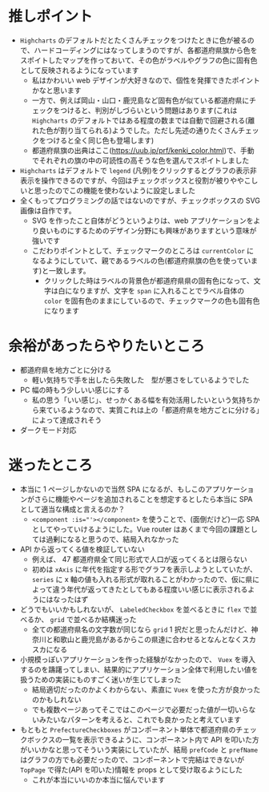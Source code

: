 # 推しポイント

- `Highcharts` のデフォルトだとたくさんチェックをつけたときに色が被るので、ハードコーディングにはなってしまうのですが、各都道府県旗から色をスポイトしたマップを作っておいて、その色がラベルやグラフの色に固有色として反映されるようになっています
  - 私はかわいい web デザインが大好きなので、個性を発揮できたポイントかなと思います
  - 一方で、例えば岡山・山口・鹿児島など固有色が似ている都道府県にチェックをつけると、判別がしづらいという問題はあります(これは `Highcharts` のデフォルトではある程度の数までは自動で回避される(離れた色が割り当てられる)ようでした。ただし先述の通りたくさんチェックをつけると全く同じ色も登場します)
  - 都道府県旗の出典はここ(https://uub.jp/prf/kenki_color.html)で、手動でそれぞれの旗の中の可読性の高そうな色を選んでスポイトしました
- `Highcharts` はデフォルトで `legend` (凡例)をクリックするとグラフの表示非表示を操作できるのですが、今回はチェックボックスと役割が被りややこしいと思ったのでこの機能を使わないように設定しました
- 全くもってプログラミングの話ではないのですが、チェックボックスの SVG 画像は自作です。
  - SVG を作ったこと自体がどうというよりは、web アプリケーションをより良いものにするためのデザイン分野にも興味がありますという意味が強いです
  - こだわりポイントとして、チェックマークのところは `currentColor` になるようにしていて、親であるラベルの色(都道府県旗の色を使っています)と一致します。
    - クリックした時はラベルの背景色が都道府県県の固有色になって、文字は白になりますが、文字を `span` に入れることでラベル自体の `color` を固有色のままにしているので、チェックマークの色も固有色になります

# 余裕があったらやりたいところ

- 都道府県を地方ごとに分ける
  - 軽い気持ちで手を出したら失敗した　型が悪さをしているようでした
- PC 幅の時もう少しいい感じにする
  - 私の思う「いい感じ」、せっかくある幅を有効活用したいという気持ちから来ているようなので、実質これは上の「都道府県を地方ごとに分ける」によって達成されそう
- ダークモード対応

# 迷ったところ

- 本当に 1 ページしかないので当然 SPA になるが、もしこのアプリケーションがさらに機能やページを追加されることを想定するとしたら本当に SPA として適当な構成と言えるのか？
  - `<component :is="'></component>` を使うことで、(面倒だけど)一応 SPA としてやっていけるようにした。Vue router はあくまで今回の課題としては過剰になると思うので、結局入れなかった
- API から返ってくる値を検証していない
  - 例えば、 47 都道府県全て同じ形式で人口が返ってくるとは限らない
  - 初めは `xAxis` に年代を指定する形でグラフを表示しようとしていたが、 `series` に x 軸の値も入れる形式が取れることがわかったので、仮に県によって違う年代が返ってきたとしてもある程度いい感じに表示されるようにはなったはず
- どうでもいいかもしれないが、 `LabeledCheckbox` を並べるときに `flex` で並べるか、 `grid` で並べるか結構迷った
  - 全ての都道府県名の文字数が同じなら `grid` 1 択だと思ったんだけど、神奈川と和歌山と鹿児島があるからこの県達に合わせるとなんとなくスカスカになる
- 小規模っぽいアプリケーションを作った経験がなかったので、 `Vuex` を導入するのを躊躇ってしまい、結果的にアプリケーション全体で利用したい値を扱うための実装にものすごく迷いが生じてしまった
  - 結局適切だったのかよくわからない、素直に `Vuex` を使った方が良かったのかもしれない
  - でも複数ページあってそこではこのページで必要だった値が一切いらないみたいなパターンを考えると、これでも良かったと考えています
- もともと `PrefectureCheckboxes` がコンポーネント単体で都道府県のチェックボックスの一覧を表示できるように、コンポーネント内で API を叩いた方がいいかなと思ってそういう実装にしていたが、結局 `prefCode` と `prefName` はグラフの方でも必要だったので、コンポーネントで完結はできないが `TopPage` で得た(API を叩いた)情報を props として受け取るようにした
  - これが本当にいいのか本当に悩んでいます
